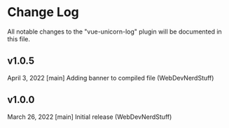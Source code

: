 # Change Log
All notable changes to the "vue-unicorn-log" plugin will be documented in this file.

## v1.0.5
April 3, 2022
[main] Adding banner to compiled file (WebDevNerdStuff)

## v1.0.0
March 26, 2022
[main] Initial release (WebDevNerdStuff)
